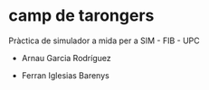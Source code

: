 # camp de tarongers
Pràctica de simulador a mida per a SIM - FIB - UPC


- Arnau Garcia Rodríguez

- Ferran Iglesias Barenys
